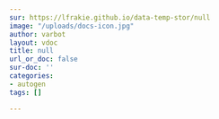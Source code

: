 ```yaml
---
sur: https://lfrakie.github.io/data-temp-stor/null
image: "/uploads/docs-icon.jpg"
author: varbot
layout: vdoc
title: null
url_or_doc: false
sur-doc: ''
categories:
- autogen
tags: []

---
```

